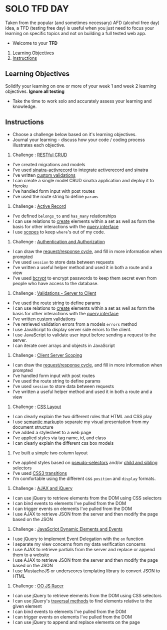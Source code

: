 # SOLO TFD DAY
Taken from the popular (and sometimes necessary) AFD (alcohol free day) idea, a
TFD (testing free day) is useful when you just need to focus your learning on
specific topics and not on building a full tested web app.

* Welcome to your **TFD**

1. [Learning Objectives](#learning-objectives)
1. [Instructions](#instructions)


## Learning Objectives
Solidify your learning on one or more of your week 1 and week 2 learning
objectives.  **Ignore all testing**

* Take the time to work solo and accurately assess your learning and knowledge.

## Instructions

* Choose a challenge below based on it's learning objectives.
* Journal your learning - discuss how your code / coding process illustrates
  each objective.

1. Challenge : [RESTful CRUD](http://socrates.devbootcamp.com/challenges/395)
  * I've created migrations and models
  * I've used
   [sinatra-activrecord](https://github.com/janko-m/sinatra-activerecord) to
   integrate activerecord and sinatra
  * I've written [custom
   validations](http://guides.rubyonrails.org/active_record_validations.html#performing-custom-validations)
   * I can create a single model CRUD sinatra application and deploy it to Heroku
   * I've handled form input with post routes
   * I've used the route string to define `params`
1. Challenge : [Active Record](http://socrates.devbootcamp.com/challenges/390)
  * I've defined `belongs_to` and `has_many` relationships
  * I can use relations to [create](http://api.rubyonrails.org/classes/ActiveRecord/Relation.html#method-i-create) elements within a set as well as form the basis for other interactions with the [query interface](http://guides.rubyonrails.org/active_record_querying.html)
  * I use [scopes](http://guides.rubyonrails.org/active_record_querying.html#scopes) to keep `where`'s out of my code.
1. Challenge : [Authentication and Authorization](http://socrates.devbootcamp.com/challenges/391)
  * I can draw the [request/response cycle](http://devhub.fm/http-requestresponse-basics/), and fill in more information when prompted
  * I've used `session` to store data between requests
  * I've written a useful helper method and used it in both a route and a view
  * I've used [bcrypt](http://bcrypt-ruby.rubyforge.org/) to encrypt passwords to keep them secret even from people who have access to the database.
1. Challenge : [Validations - Server to Client](http://socrates.devbootcamp.com/challenges/398)
  * I've used the route string to define params
  * I can use relations to
   [create](http://api.rubyonrails.org/classes/ActiveRecord/Relation.html#method-i-create)
   elements within a set as well as form the basis for other interactions with the
   [query interface](http://guides.rubyonrails.org/active_record_querying.html)
  * I've written [custom
   validations](http://guides.rubyonrails.org/active_record_validations.html#performing-custom-validations)
  * I've retrieved validation errors from a models `errors` method
  * I use JavaScript to display server side errors to the client.
  * I use JavaScript to validate user input before sending a request to the server.
  * I can iterate over arrays and objects in JavaScript

1. Challenge : [Client Server Scoping](http://socrates.devbootcamp.com/challenges/399)
  * I can draw the [request/response
   cycle](http://devhub.fm/http-requestresponse-basics/), and fill in more
   information when prompted
  * I've handled form input with post routes
  * I've used the route string to define params
  * I've used `session` to store data between requests
  * I've written a useful helper method and used it in both a route and a view

1. Challenge : [CSS Layout](http://socrates.devbootcamp.com/challenges/392)
  * I can clearly explain the two different roles that HTML and CSS play
  * I use [semantic markup](http://www.webstyleguide.com/wsg3/5-site-structure/2-semantic-markup.html)to separate my visual presentation from my document structure
  * I've added a stylesheet to a web page
  * I've applied styles via tag name, id, and class
  * I can clearly explain the different css box models
  1. I've built a simple two column layout
  * I've applied styles based on
  [pseudo-selectors](http://css-tricks.com/pseudo-class-selectors/) and/or
  [child and sibling](http://css-tricks.com/child-and-sibling-selectors/)
   selectors
  * I've used [CSS3 transitions](http://net.tutsplus.com/tutorials/html-css-techniques/css-fundametals-css-3-transitions/)
  * I'm comfortable using the different css `position` and `display` formats.
1. Challenge : [AJAX and jQuery](http://socrates.devbootcamp.com/challenges/394)
  * I can use jQuery to retrieve elements from the DOM using CSS selectors
  * I can bind events to elements I've pulled from the DOM
  * I can trigger events on elements I've pulled from the DOM
  * I use AJAX to retrieve JSON from the server and then modify the page based on the JSON

1. Challenge : [JavaScript Dynamic Elements and Events](http://socrates.devbootcamp.com/challenges/400)
  * I use jQuery to implement Event Delegation with the `on` function
  * I separate my view concerns from my data verification concerns
  * I use AJAX to retrieve partials from the server and replace or append
   them to a website
  * I use AJAX to retrieve JSON from the server and then modify the page based on
   the JSON
  * I use MustacheJS or underscores templating library to convert JSON to HTML
1. Challenge : [OO JS Racer](http://socrates.devbootcamp.com/challenges/297)
  * I can use jQuery to retrieve elements from the DOM using CSS selectors
  * I can use jQuery's [traversal methods](http://api.jquery.com/category/traversing/) to find elements relative to the given element
  * I can bind events to elements I've pulled from the DOM
  * I can trigger events on elements I've pulled from the DOM
  * I can use jQuery to append and replace elements on the page
